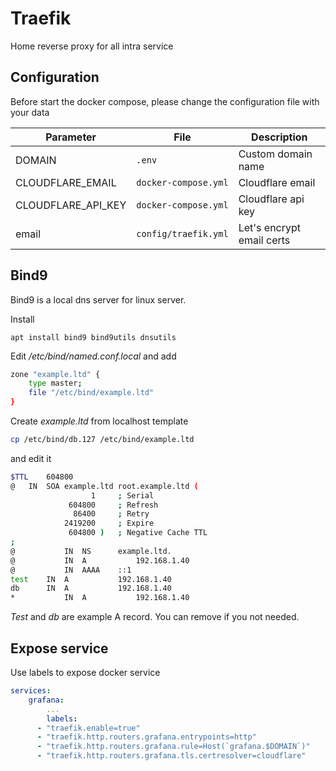 # Traefik

Home reverse proxy for all intra service



## Configuration

Before start the docker compose, please change the configuration file with your data

| Parameter          | File                 | Description               |
| ------------------ | -------------------- | ------------------------- |
| DOMAIN             | `.env`               | Custom domain name        |
| CLOUDFLARE_EMAIL   | `docker-compose.yml` | Cloudflare email          |
| CLOUDFLARE_API_KEY | `docker-compose.yml` | Cloudflare api key        |
| email              | `config/traefik.yml` | Let's encrypt email certs |



## Bind9

Bind9 is a local dns server for linux server.

Install

```ba
apt install bind9 bind9utils dnsutils
```

Edit */etc/bind/named.conf.local* and add

```bash
zone "example.ltd" {
	type master;
	file "/etc/bind/example.ltd"
}
```

Create *example.ltd* from localhost template

```bash
cp /etc/bind/db.127 /etc/bind/example.ltd
```

and edit it

```bash
$TTL	604800
@	IN	SOA	example.ltd root.example.ltd (
			      1		; Serial
			 604800		; Refresh
			  86400		; Retry
			2419200		; Expire
			 604800 )	; Negative Cache TTL
;
@			IN	NS		example.ltd.
@			IN	A			192.168.1.40
@			IN	AAAA	::1
test	IN	A			192.168.1.40
db		IN 	A			192.168.1.40
*			IN	A			192.168.1.40
```

*Test* and *db* are example A record. You can remove if you not needed.



## Expose service

Use labels to expose docker service

```yaml
services:
	grafana:
		...
		labels:
      - "traefik.enable=true"
      - "traefik.http.routers.grafana.entrypoints=http"
      - "traefik.http.routers.grafana.rule=Host(`grafana.$DOMAIN`)"
      - "traefik.http.routers.grafana.tls.certresolver=cloudflare"
```
